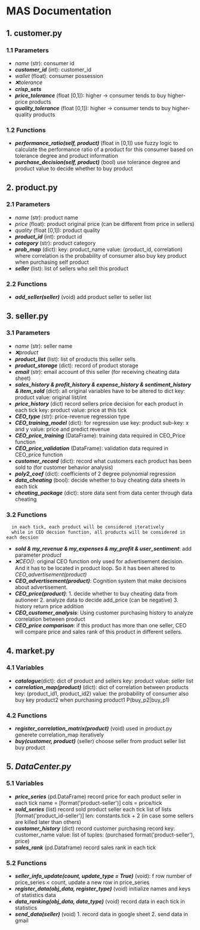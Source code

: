 # MAS Documentation
## 1. customer.py
### 1.1 Parameters
* *name* (str): consumer id
* ***customer_id*** (int): customer_id
* *wallet* (float): consumer possession
* *❌tolerance*
* ***crisp_sets***
* ***price_tolerance*** (float [0,1]): higher -> consumer tends to buy higher-price products
* ***quality_tolerance*** (float [0,1]): higher -> consumer tends to buy higher-quality products

### 1.2 Functions
* ***performance_ratio(self, product)*** (float in [0,1])
      use fuzzy logic to calculate the performance ratio of a product for this consumer
      based on tolerance degree and product information
* ***purchase_decision(self, product)*** (bool)
      use tolerance degree and product value to decide whether to buy product

## 2. product.py
### 2.1 Parameters
* *name* (str): product name
* *price* (float): product original price (can be different from price in sellers)
* *quality* (float [0,1]): product quality
* ***product_id*** (int): product id
* ***category*** (str): product category
* ***prob_map*** (dict):
      key: product_name
      value: (product_id, correlation) where correlation is the probability of consumer also buy key product when purchasing self product
* ***seller*** (list): list of sellers who sell this product

### 2.2 Functions
* ***add_seller(seller)*** (void)
      add product seller to seller list

## 3. seller.py
### 3.1 Parameters
* *name* (str): seller name
* *❌product*
* ***product_list*** (list): list of products this seller sells
* ***product_storage*** (dict): record of product storage
* ***email*** (str): email account of this seller (for receiving cheating data sheet)
* ***sales_history & profit_history & expense_history & sentiment_history & item_sold*** (dict):
      all original variables have to be altered to dict
      key: product
      value: original list/int
* ***price_history*** (dict)
      record sellers price decision for each product in each tick
      key: product
      value: price at this tick
* ***CEO_type*** (str): price-revenue regression type
* ***CEO_training_model*** (dict): 
      for regression use
      key: product
      sub-key: x and y
      value: price and predict revenue
* ***CEO_price_training*** (DataFrame): training data required in CEO_Price function
* ***CEO_price_validation*** (DataFrame): validation data required in CEO_price function
* ***customer_record*** (dict): record what customers each product has been sold to (for customer behavior analysis)
* ***poly2_coef*** (dict): coefficients of 2 degree polynomial regression
* ***data_cheating*** (bool): decide whether to buy cheating data sheets in each tick
* ***cheating_package*** (dict): store data sent from data center through data cheating

### 3.2 Functions
      in each tick, each product will be considered iteratively
      while in CEO decsion function, all products will be considered in each decsion
* ***sold & my_revenue & my_expenses & my_profit & user_sentiment***: add parameter *product*
* *❌CEO()*: original CEO function only used for advertisement decision. And it has to be located in product loop. So it has been altered to *CEO_advertisement(product)*
* ***CEO_advertisement(product)***: Cognition system that make decisions about advertisement.
* ***CEO_price(product)***:
      1. decide whether to buy cheating data from autioneer
      2. analyze data to decide add_price (can be negative)
      3. history return price addition
* ***CEO_customer_analysis***:
      Using customer purchasing history to analyze correlation between product
* ***CEO_price comparison***:
      if this product has more than one seller, CEO will compare price and sales rank of this product in different sellers.
      

## 4. market.py
### 4.1 Variables
* ***catalogue***(dict):
      dict of product and sellers
      key: product
      value: seller list
* ***correlation_map(product)*** (dict):
      dict of correlation between products
      key: (product_id1, product_id2)
      value: the probability of consumer also buy key product2 when purchasing product1 P(buy_p2|buy_p1)

### 4.2 Functions
* ***register_correlation_matrix(product)*** (void)
      used in product.py
      generete correlation_map iteratively
* ***buy(customer, product)*** (seller)
      choose seller from product seller list
      buy product

## 5. ***DataCenter.py***
### 5.1 Variables
* ***price_series*** (pd.DataFrame)
      record price for each product seller in each tick
      name = [format('product-seller')]
      cols = price/tick
* ***sold_series*** (list)
      record sold product seller each tick
      list of lists [format('product_id-seller')]
      len: constants.tick + 2 (in case some sellers are killed later than others)
* ***customer_history*** (dict)
      record customer purchasing record
      key: customer_name
      value: list of tuples: (purchased format('product-seller'), price)
* ***sales_rank*** (pd.Dataframe)
      record sales rank in each tick

### 5.2 Functions
* ***seller_info_update(count, update_type = True)*** (void):
      f row number of price_series < count, update a new row in price_series
* ***register_data(obj_data, register_type)*** (void)
      initialize names and keys of statistics data
* ***data_ranking(obj_data, data_type)*** (void)
      record data in each tick in statistics
* ***send_data(seller)*** (void)
      1. record data in google sheet
      2. send data in gmail
